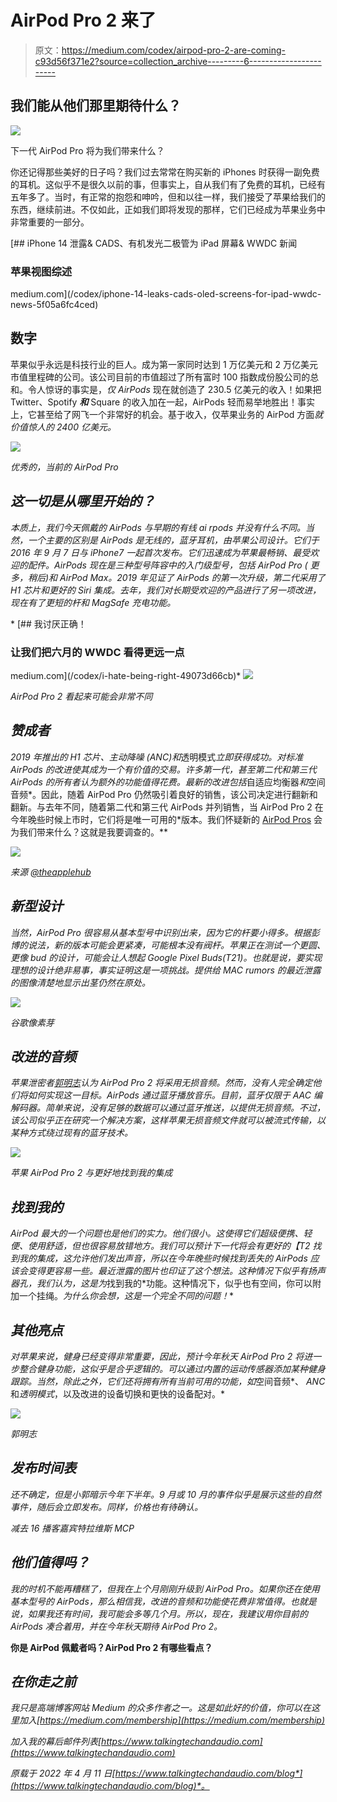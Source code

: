 # AirPod Pro 2 来了

> 原文：<https://medium.com/codex/airpod-pro-2-are-coming-c93d56f371e2?source=collection_archive---------6----------------------->

## 我们能从他们那里期待什么？

![](img/240a69ca4a65d3e5ddd4b89c0f2d3aa8.png)

下一代 AirPod Pro 将为我们带来什么？

你还记得那些美好的日子吗？我们过去常常在购买新的 iPhones 时获得一副免费的耳机。这似乎不是很久以前的事，但事实上，自从我们有了免费的耳机，已经有五年多了。当时，有正常的抱怨和呻吟，但和以往一样，我们接受了苹果给我们的东西，继续前进。不仅如此，正如我们即将发现的那样，它们已经成为苹果业务中非常重要的一部分。

[](/codex/iphone-14-leaks-cads-oled-screens-for-ipad-wwdc-news-5f05a6fc4ced) [## iPhone 14 泄露& CADS、有机发光二极管为 iPad 屏幕& WWDC 新闻

### 苹果视图综述

medium.com](/codex/iphone-14-leaks-cads-oled-screens-for-ipad-wwdc-news-5f05a6fc4ced) 

## 数字

苹果似乎永远是科技行业的巨人。成为第一家同时达到 1 万亿美元和 2 万亿美元市值里程碑的公司。该公司目前的市值超过了所有富时 100 指数成份股公司的总和。令人惊讶的事实是，*仅 AirPods* 现在就创造了 230.5 亿美元的收入！如果把 Twitter、Spotify ***和*** Square 的收入加在一起，AirPods 轻而易举地胜出！事实上，它甚至给了网飞一个非常好的机会。基于收入，仅苹果业务的 AirPod 方面*就价值惊人的 2400 亿美元。*

*![](img/e10038691803a2937bdc9a2b0614d5e9.png)*

*优秀的，当前的 AirPod Pro*

## *这一切是从哪里开始的？*

*本质上，我们今天佩戴的 AirPods 与早期的有线 ai rpods 并没有什么不同。当然，一个主要的区别是 AirPods 是无线的，蓝牙耳机，由苹果公司设计。它们于 2016 年 9 月 7 日与 iPhone7 一起首次发布。它们迅速成为苹果最畅销、最受欢迎的配件。AirPods 现在是三种型号阵容中的入门级型号，包括 AirPod Pro ( *更多，稍后*)和 AirPod Max。2019 年见证了 AirPods 的第一次升级，第二代采用了 *H1* 芯片和更好的 *Siri* 集成。去年，我们对长期受欢迎的产品进行了另一项改进，现在有了更短的杆和 MagSafe 充电功能。*

*[](/codex/i-hate-being-right-49073d66cb) [## 我讨厌正确！

### 让我们把六月的 WWDC 看得更远一点

medium.com](/codex/i-hate-being-right-49073d66cb)* *![](img/7f22466b6ca7e0f0c92ad9b2eba448c7.png)*

*AirPod Pro 2 看起来可能会非常不同*

## *赞成者*

*2019 年推出的 *H1 芯片*、*主动降噪* (ANC)和*透明模式*立即获得成功。对标准 AirPods 的改进使其成为一个有价值的交易。许多第一代，甚至第二代和第三代 AirPods 的所有者认为额外的功能值得花费。最新的改进包括*自适应均衡器*和*空间音频*。因此，随着 AirPod Pro 仍然吸引着良好的销售，该公司决定进行翻新和翻新。与去年不同，随着第二代和第三代 AirPods 并列销售，当 AirPod Pro 2 在今年晚些时候上市时，它们将是唯一可用的*版本。我们怀疑新的 [AirPod Pros](https://www.apple.com/uk/airpods-pro/) 会为我们带来什么？这就是我要调查的。**

*![](img/69fe7213b10602bad97345e3336a1e66.png)*

*来源 [@theapplehub](http://twitter.com/theapplehub)*

## *新型设计*

*当然，AirPod Pro 很容易从基本型号中识别出来，因为它的杆要小得多。根据彭博的说法，新的版本可能会更紧凑，可能根本没有阀杆。苹果正在测试一个更圆、更像 bud 的设计，可能会让人想起 Google Pixel Buds(T21)。也就是说，要实现理想的设计绝非易事，事实证明这是一项挑战。提供给 MAC rumors 的最近泄露的图像清楚地显示出茎仍然在原处。*

*![](img/a6ad2276e43999a0e0481fa617f19e5d.png)*

*谷歌像素芽*

## *改进的音频*

*苹果泄密者[郭明志](https://twitter.com/mingchikuo)认为 AirPod Pro 2 将采用无损音频。然而，没有人完全确定他们将如何实现这一目标。AirPods 通过蓝牙播放音乐。目前，蓝牙仅限于 AAC 编解码器。简单来说，没有足够的数据可以通过蓝牙推送，以提供无损音频。不过，该公司似乎正在研究一个解决方案，这样苹果无损音频文件就可以被流式传输，以某种方式绕过现有的蓝牙技术。*

*![](img/eb48a5f383adda90f27e2ec45b3832d5.png)*

*苹果 AirPod Pro 2 与更好地找到我的集成*

## *找到我的*

*AirPod 最大的一个问题也是他们的实力。*他们很小*。这使得它们超级便携、轻便、使用舒适，但也很容易放错地方。我们可以预计下一代将会有更好的【T2 找到我的集成，这允许他们发出声音，所以在今年晚些时候找到丢失的 AirPods 应该会变得更容易一些。最近泄露的图片也印证了这个想法。这种情况下似乎有扬声器孔，我们认为，这是为*找到我的*功能。这种情况下，似乎也有空间，你可以附加一个挂绳。*为什么你会想，这是一个完全不同的问题！**

## *其他亮点*

*对苹果来说，健身已经变得非常重要，因此，预计今年秋天 AirPod Pro 2 将进一步整合健身功能，这似乎是合乎逻辑的。可以通过内置的运动传感器添加某种健身跟踪。当然，除此之外，它们还将拥有所有当前可用的功能，如*空间音频*、 *ANC* 和*透明模式*，以及改进的设备切换和更快的设备配对。*

*![](img/ea3ed732a9a552b576dd94df9818c7ff.png)*

*郭明志*

## *发布时间表*

*还不确定，但是小郭暗示今年下半年。9 月或 10 月的事件似乎是展示这些的自然事件，随后会立即发布。同样，价格也有待确认。*

*减去 16 播客嘉宾特拉维斯 MCP*

## *他们值得吗？*

*我的时机不能再糟糕了，但我在上个月刚刚升级到 AirPod Pro。如果你还在使用基本型号的 AirPods，那么相信我，改进的音频和功能使花费非常值得。也就是说，如果我还有时间，我可能会多等几个月。所以，现在，我建议用你目前的 AirPods 凑合着用，并在今年秋天期待 AirPod Pro 2。*

**你是 AirPod 佩戴者吗？AirPod Pro 2 有哪些看点？**

## *在你走之前*

*我只是高端博客网站 Medium 的众多作者之一。这是如此好的价值，你可以在这里加入[https://medium.com/membership](https://medium.com/membership)*

*加入我的幕后邮件列表[https://www.talkingtechandaudio.com](https://www.talkingtechandaudio.com)*

**原载于 2022 年 4 月 11 日*[*https://www.talkingtechandaudio.com/blog*](https://www.talkingtechandaudio.com/blog)*。**